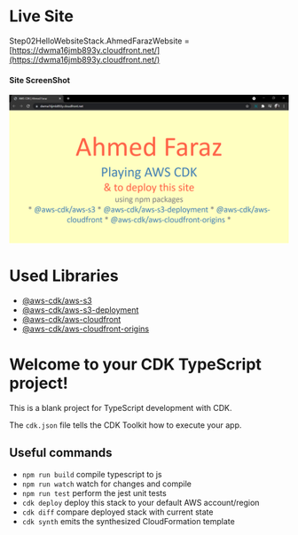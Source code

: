 # Live Site

Step02HelloWebsiteStack.AhmedFarazWebsite = [https://dwma16jmb893y.cloudfront.net/](https://dwma16jmb893y.cloudfront.net/)

#### Site ScreenShot

<img src="https://github.com/aahmedfaraz/my-aws-cdk-corner/blob/main/step02_hello_website/assets/website.PNG" alt="My Website on AWS Cloud using AWS-CDK-CloudFront">

# Used Libraries

- [@aws-cdk/aws-s3](https://docs.aws.amazon.com/cdk/api/latest/docs/aws-s3-readme.html)
- [@aws-cdk/aws-s3-deployment](https://docs.aws.amazon.com/cdk/api/latest/docs/aws-s3-deployment-readme.html)
- [@aws-cdk/aws-cloudfront](https://docs.aws.amazon.com/cdk/api/latest/docs/aws-cloudfront-readme.html)
- [@aws-cdk/aws-cloudfront-origins](https://docs.aws.amazon.com/cdk/api/latest/docs/aws-cloudfront-origins-readme.html)

# Welcome to your CDK TypeScript project!

This is a blank project for TypeScript development with CDK.

The `cdk.json` file tells the CDK Toolkit how to execute your app.

## Useful commands

- `npm run build` compile typescript to js
- `npm run watch` watch for changes and compile
- `npm run test` perform the jest unit tests
- `cdk deploy` deploy this stack to your default AWS account/region
- `cdk diff` compare deployed stack with current state
- `cdk synth` emits the synthesized CloudFormation template
